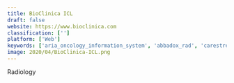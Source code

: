 ```yaml
---
title: BioClinica ICL
draft: false 
website: https://www.bioclinica.com
classification: ['']
platform: ['Web']
keywords: ['aria_oncology_information_system', 'abbadox_rad', 'carestream_vue_ris', 'clinical_conductor_ctms', 'dcmshare', 'doselab', 'electra_hms', 'medidata_ctms', 'omni-rad', 'omnione', 'oncore', 'openclinica', 'pacscube', 'qangio_xa', 'risynergy', 'realtime-ctms', 'rxphoto', 'trialkit', 'virtualpacs_gateway']
image: 2020/04/BioClinica-ICL.png
---
```

Radiology